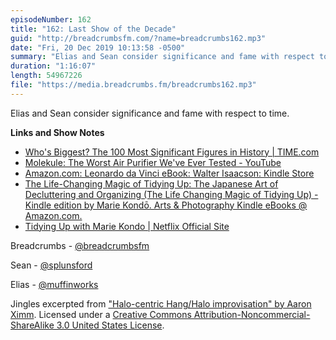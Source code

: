 ```yaml
---
episodeNumber: 162
title: "162: Last Show of the Decade"
guid: "http://breadcrumbsfm.com/?name=breadcrumbs162.mp3"
date: "Fri, 20 Dec 2019 10:13:58 -0500"
summary: "Elias and Sean consider significance and fame with respect to time."
duration: "1:16:07"
length: 54967226
file: "https://media.breadcrumbs.fm/breadcrumbs162.mp3"
---
```

Elias and Sean consider significance and fame with respect to time.

**Links and Show Notes**
- [Who's Biggest? The 100 Most Significant Figures in History | TIME.com](http://ideas.time.com/2013/12/10/whos-biggest-the-100-most-significant-figures-in-history/)
- [Molekule: The Worst Air Purifier We've Ever Tested - YouTube](https://youtu.be/VM9CJZpqfpA)
- [Amazon.com: Leonardo da Vinci eBook: Walter Isaacson: Kindle Store](http://www.amazon.com/dp/B071Y385Q1/?tag=breadcrumbsfm-20)
- [The Life-Changing Magic of Tidying Up: The Japanese Art of Decluttering and Organizing (The Life Changing Magic of Tidying Up) - Kindle edition by Marie Kondō. Arts & Photography Kindle eBooks @ Amazon.com.](http://www.amazon.com/dp/B00KK0PICK/?tag=breadcrumbsfm-20)
- [Tidying Up with Marie Kondo | Netflix Official Site](https://www.netflix.com/title/80209379?s=i&trkid=13752289)

Breadcrumbs - [@breadcrumbsfm](https://twitter.com/breadcrumbsfm)

Sean - [@splunsford](https://twitter.com/splunsford)

Elias - [@muffinworks](https://twitter.com/muffinworks)

Jingles excerpted from ["Halo-centric Hang/Halo improvisation" by Aaron Ximm](http://freemusicarchive.org/music/aaron_ximm/handpans_and_the_hang/). Licensed under a [Creative Commons Attribution-Noncommercial-ShareAlike 3.0 United States License](http://creativecommons.org/licenses/by-nc-sa/3.0/us/).